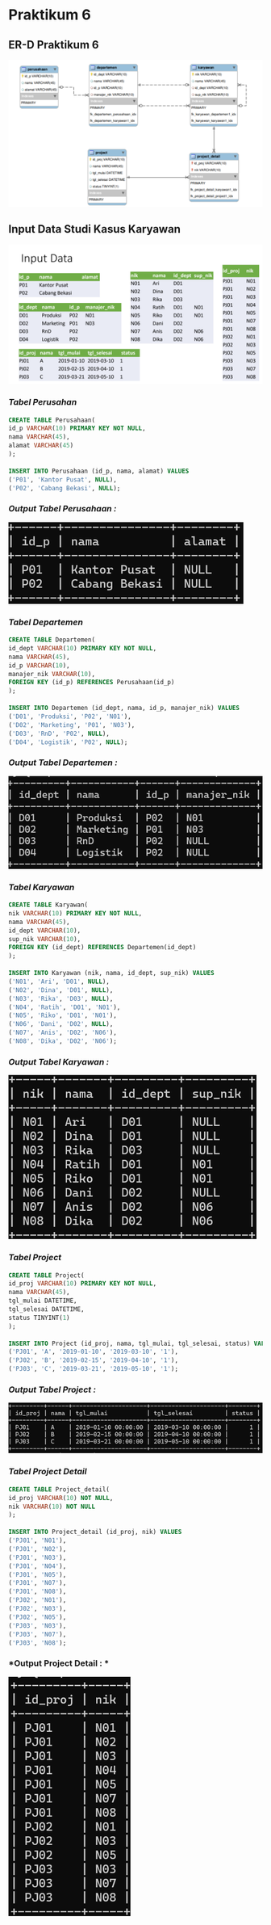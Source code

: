 # Praktikum 6

## ER-D Praktikum 6
![](Foto/erd.png)

## Input Data Studi Kasus Karyawan
![](Foto/inputdata.png)

### *Tabel Perusahan*
```sql
CREATE TABLE Perusahaan(
id_p VARCHAR(10) PRIMARY KEY NOT NULL,
nama VARCHAR(45),
alamat VARCHAR(45) 
);

INSERT INTO Perusahaan (id_p, nama, alamat) VALUES
('P01', 'Kantor Pusat', NULL),
('P02', 'Cabang Bekasi', NULL);
```

### *Output Tabel Perusahaan :*
![](Foto/perusahaan.png)

### *Tabel Departemen*
```sql
CREATE TABLE Departemen(
id_dept VARCHAR(10) PRIMARY KEY NOT NULL,
nama VARCHAR(45),
id_p VARCHAR(10),
manajer_nik VARCHAR(10),
FOREIGN KEY (id_p) REFERENCES Perusahaan(id_p)
);

INSERT INTO Departemen (id_dept, nama, id_p, manajer_nik) VALUES
('D01', 'Produksi', 'P02', 'N01'),
('D02', 'Marketing', 'P01', 'N03'),
('D03', 'RnD', 'P02', NULL),
('D04', 'Logistik', 'P02', NULL);
```
### *Output Tabel Departemen :*
![](Foto/departemen.png)

### *Tabel Karyawan*
```sql
CREATE TABLE Karyawan(
nik VARCHAR(10) PRIMARY KEY NOT NULL,
nama VARCHAR(45),
id_dept VARCHAR(10),
sup_nik VARCHAR(10),
FOREIGN KEY (id_dept) REFERENCES Departemen(id_dept)
);

INSERT INTO Karyawan (nik, nama, id_dept, sup_nik) VALUES
('N01', 'Ari', 'D01', NULL),
('N02', 'Dina', 'D01', NULL),
('N03', 'Rika', 'D03', NULL),
('N04', 'Ratih', 'D01', 'N01'),
('N05', 'Riko', 'D01', 'N01'),
('N06', 'Dani', 'D02', NULL),
('N07', 'Anis', 'D02', 'N06'),
('N08', 'Dika', 'D02', 'N06');
```
### *Output Tabel Karyawan :*
![](Foto/karyawan.png)

### *Tabel Project*
```sql
CREATE TABLE Project(
id_proj VARCHAR(10) PRIMARY KEY NOT NULL,
nama VARCHAR(45),
tgl_mulai DATETIME,
tgl_selesai DATETIME,
status TINYINT(1)
);

INSERT INTO Project (id_proj, nama, tgl_mulai, tgl_selesai, status) VALUES
('PJ01', 'A', '2019-01-10', '2019-03-10', '1'),
('PJ02', 'B', '2019-02-15', '2019-04-10', '1'),
('PJ03', 'C', '2019-03-21', '2019-05-10', '1');
```

### *Output Tabel Project :*
![](Foto/project.png)

### *Tabel Project Detail*
```sql
CREATE TABLE Project_detail(
id_proj VARCHAR(10) NOT NULL,
nik VARCHAR(10) NOT NULL
);

INSERT INTO Project_detail (id_proj, nik) VALUES
('PJ01', 'N01'),
('PJ01', 'N02'),
('PJ01', 'N03'),
('PJ01', 'N04'),
('PJ01', 'N05'),
('PJ01', 'N07'),
('PJ01', 'N08'),
('PJ02', 'N01'),
('PJ02', 'N03'),
('PJ02', 'N05'),
('PJ03', 'N03'),
('PJ03', 'N07'),
('PJ03', 'N08');
```

### *Output Project Detail : *
![](Foto/projectdetail.png)
